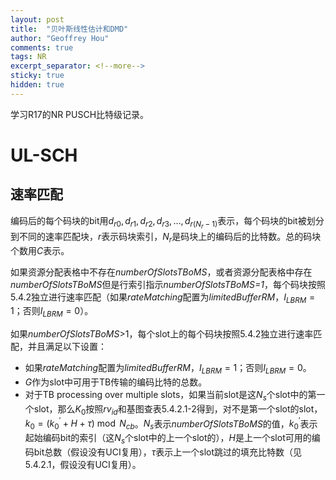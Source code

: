 ```yaml
---
layout: post
title:  "贝叶斯线性估计和DMD"
author: "Geoffrey Hou"
comments: true
tags: NR
excerpt_separator: <!--more-->
sticky: true
hidden: true
---
```


<head>
    <script src="https://cdn.mathjax.org/mathjax/latest/MathJax.js?config=TeX-AMS-MML_HTMLorMML" type="text/javascript"></script>
    <script type="text/x-mathjax-config">
        MathJax.Hub.Config({
            tex2jax: {
            skipTags: ['script', 'noscript', 'style', 'textarea', 'pre'],
            inlineMath: [['$','$']]
            }
        });
    </script>
</head>

学习R17的NR PUSCH比特级记录。<!--more-->

# UL-SCH

## 速率匹配

编码后的每个码块的bit用$d_{r 0}, d_{r 1}, d_{r 2}, d_{r 3}, \ldots, d_{r\left(N_r-1\right)}$表示，每个码块的bit被划分到不同的速率匹配块，$r$表示码块索引，$N_r$是码块上的编码后的比特数。总的码块个数用$C$表示。

如果资源分配表格中不存在*numberOfSlotsTBoMS*，或者资源分配表格中存在*numberOfSlotsTBoMS*但是行索引指示*numberOfSlotsTBoMS=1*，每个码块按照5.4.2独立进行速率匹配（如果*rateMatching*配置为*limitedBufferRM*，$I_{L B R M}=1$；否则$I_{L B R M}=0$）。

如果*numberOfSlotsTBoMS*>1，每个slot上的每个码块按照5.4.2独立进行速率匹配，并且满足以下设置：

- 如果*rateMatching*配置为*limitedBufferRM*，$I_{L B R M}=1$；否则$I_{L B R M}=0$。
- $G$作为slot中可用于TB传输的编码比特的总数。
- 对于TB processing over multiple slots，如果当前slot是这$N_s$个slot中的第一个slot，那么$K_0$按照$rv_{id}$和基图查表5.4.2.1-2得到，对不是第一个slot的slot，$k_0=\left(k_0^{\prime}+H+\tau\right) \bmod N_{c b}$。$N_s$表示*numberOfSlotsTBoMS*的值，$k_0^{\prime}$表示起始编码bit的索引（这$N_s$个slot中的上一个slot的），$H$是上一个slot可用的编码bit总数（假设没有UCI复用），$\tau$表示上一个slot跳过的填充比特数（见5.4.2.1，假设没有UCI复用）。
